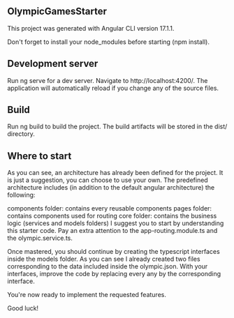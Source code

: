 OlympicGamesStarter
-------------------------------------------------------------------------------------------------------------------------------------------------------------------
This project was generated with Angular CLI version 17.1.1.

Don't forget to install your node_modules before starting (npm install).

Development server
-------------------------------------------------------------------------------------------------------------------------------------------------------------------
Run ng serve for a dev server. Navigate to http://localhost:4200/. The application will automatically reload if you change any of the source files.

Build
-------------------------------------------------------------------------------------------------------------------------------------------------------------------
Run ng build to build the project. The build artifacts will be stored in the dist/ directory.

Where to start
-------------------------------------------------------------------------------------------------------------------------------------------------------------------
As you can see, an architecture has already been defined for the project. It is just a suggestion, you can choose to use your own. The predefined architecture includes (in addition to the default angular architecture) the following:

components folder: contains every reusable components
pages folder: contains components used for routing
core folder: contains the business logic (services and models folders)
I suggest you to start by understanding this starter code. Pay an extra attention to the app-routing.module.ts and the olympic.service.ts.

Once mastered, you should continue by creating the typescript interfaces inside the models folder. As you can see I already created two files corresponding to the data included inside the olympic.json. With your interfaces, improve the code by replacing every any by the corresponding interface.

You're now ready to implement the requested features.

Good luck!
